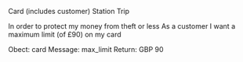 Card (includes customer)
Station 
Trip 

In order to protect my money from theft or less
As a customer
I want a maximum limit (of £90) on my card

Obect: card
Message: max_limit
Return: GBP 90 